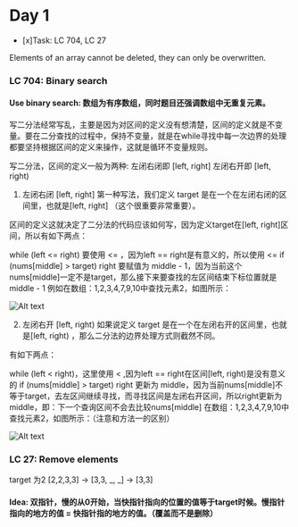 # Day 1 
- [x]Task: LC 704, LC 27

Elements of an array cannot be deleted, they can only be overwritten.

### LC 704: Binary search

#### Use binary search: 数组为有序数组，同时题目还强调数组中无重复元素。

写二分法经常写乱，主要是因为对区间的定义没有想清楚，区间的定义就是不变量。要在二分查找的过程中，保持不变量，就是在while寻找中每一次边界的处理都要坚持根据区间的定义来操作，这就是循环不变量规则。

写二分法，区间的定义一般为两种:
左闭右闭即 [left, right]
左闭右开即 [left, right)

1. 左闭右闭 [left, right]
第一种写法，我们定义 target 是在一个在左闭右闭的区间里，也就是[left, right] （这个很重要非常重要）。

区间的定义这就决定了二分法的代码应该如何写，因为定义target在[left, right]区间，所以有如下两点：

while (left <= right) 要使用 <= ，因为left == right是有意义的，所以使用 <=
if (nums[middle] > target) right 要赋值为 middle - 1，因为当前这个nums[middle]一定不是target，那么接下来要查找的左区间结束下标位置就是 middle - 1
例如在数组：1,2,3,4,7,9,10中查找元素2，如图所示：

<img  alt="Alt text" src="https://img-blog.csdnimg.cn/20210311153055723.jpg">

2. 左闭右开  [left, right)
如果说定义 target 是在一个在左闭右开的区间里，也就是[left, right) ，那么二分法的边界处理方式则截然不同。

有如下两点：

while (left < right)，这里使用 < ,因为left == right在区间[left, right)是没有意义的
if (nums[middle] > target) right 更新为 middle，因为当前nums[middle]不等于target，去左区间继续寻找，而寻找区间是左闭右开区间，所以right更新为middle，即：下一个查询区间不会去比较nums[middle]
在数组：1,2,3,4,7,9,10中查找元素2，如图所示：（注意和方法一的区别）

<img  alt="Alt text" src="https://img-blog.csdnimg.cn/20210311153123632.jpg">

### LC 27: Remove elements

target 为2
[2,2,3,3] -> [3,3, _, _] -> [3,3]
#### Idea: 双指针，慢的从0开始，当快指针指向的位置的值等于target时候。慢指针指向的地方的值 = 快指针指的地方的值。（覆盖而不是删除）


